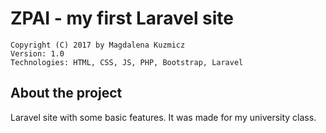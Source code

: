 # ZPAI - my first Laravel site

```
Copyright (C) 2017 by Magdalena Kuzmicz
Version: 1.0
Technologies: HTML, CSS, JS, PHP, Bootstrap, Laravel
```

## About the project

Laravel site with some basic features.
It was made for my university class.
